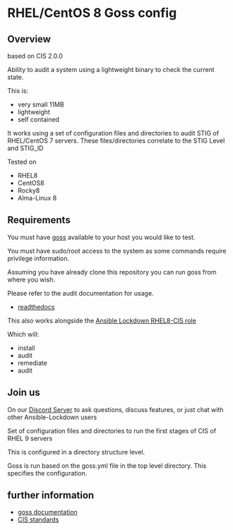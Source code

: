 # RHEL/CentOS 8 Goss config

## Overview

based on CIS 2.0.0

Ability to audit a system using a lightweight binary to check the current state.

This is:

- very small 11MB
- lightweight
- self contained

It works using a set of configuration files and directories to audit STIG of RHEL/CentOS 7 servers. These files/directories correlate to the STIG Level and STIG_ID

Tested on

- RHEL8
- CentOS8
- Rocky8
- Alma-Linux 8

## Requirements

You must have [goss](https://github.com/aelsabbahy/goss/) available to your host you would like to test.

You must have sudo/root access to the system as some commands require privilege information.

Assuming you have already clone this repository you can run goss from where you wish.

Please refer to the audit documentation for usage.

- [readthedocs](https://ansible-lockdown.readthedocs.io/en/latest/)

This also works alongside the [Ansible Lockdown RHEL8-CIS role](https://github.com/ansible-lockdown/RHEL8-CIS)

Which will:

- install
- audit
- remediate
- audit

## Join us

On our [Discord Server](https://discord.io/ansible-lockdown) to ask questions, discuss features, or just chat with other Ansible-Lockdown users

Set of configuration files and directories to run the first stages of CIS of RHEL 9 servers

This is configured in a directory structure level.

Goss is run based on the goss.yml file in the top level directory. This specifies the configuration.

## further information

- [goss documentation](https://github.com/aelsabbahy/goss/blob/master/docs/manual.md#patterns)
- [CIS standards](https://www.cisecurity.org)
